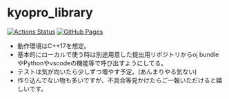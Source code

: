 # kyopro_library

[![Actions Status](https://github.com/Coki628/kyopro_library/workflows/verify/badge.svg)](https://github.com/Coki628/kyopro_library/actions)
[![GitHub Pages](https://img.shields.io/static/v1?label=GitHub+Pages&message=+&color=brightgreen&logo=github)](https://Coki628.github.io/kyopro_library/)

- 動作環境はC++17を想定。
- 基本的にローカルで使う時は別途用意した提出用リポジトリからoj bundleやPythonやvscodeの機能等で呼び出すようにしてる。
- テストは気が向いたら少しずつ増やす予定。(あんまりやる気ない)
- 作り込んでない物も多いですが、不具合等見かけたらご一報いただけると嬉しいです。
